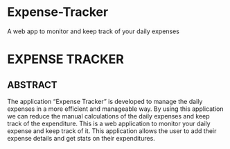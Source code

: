 # Expense-Tracker
A web app to monitor and keep track of your daily expenses

# EXPENSE TRACKER

## ABSTRACT
The application “Expense Tracker” is developed to manage the daily expenses in a more efficient and manageable way. By using this application we can reduce the manual calculations of the daily expenses and keep track of the expenditure. This is a web application to monitor your daily expense and keep track of it. This application allows the user to add their expense details and get stats on their expenditures.
